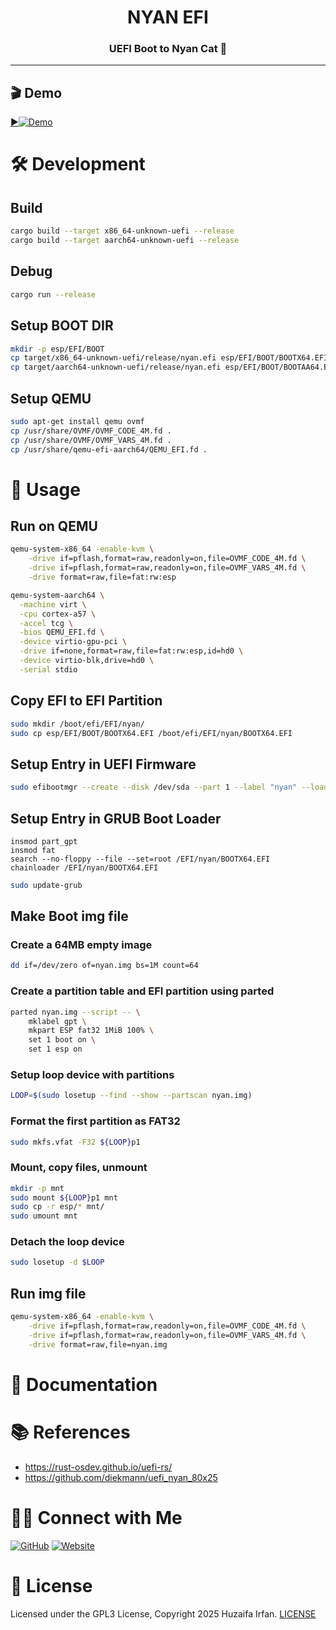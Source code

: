 <div align="center">
  <h1>NYAN EFI</h1>
  <p><h3 align="center">UEFI Boot to Nyan Cat 🚀</h3></p>
</div>

<hr>

## 🎬 Demo

[▶️![Demo](https://img.youtube.com/vi/cHK-yvoZUPw/maxresdefault.jpg)](https://www.youtube.com/watch?v=cHK-yvoZUPw)


# 🛠️ Development

## Build

```sh
cargo build --target x86_64-unknown-uefi --release
cargo build --target aarch64-unknown-uefi --release
```

## Debug

```sh
cargo run --release
```

## Setup BOOT DIR

```sh
mkdir -p esp/EFI/BOOT
cp target/x86_64-unknown-uefi/release/nyan.efi esp/EFI/BOOT/BOOTX64.EFI
cp target/aarch64-unknown-uefi/release/nyan.efi esp/EFI/BOOT/BOOTAA64.EFI
```

## Setup QEMU

```sh
sudo apt-get install qemu ovmf
cp /usr/share/OVMF/OVMF_CODE_4M.fd .
cp /usr/share/OVMF/OVMF_VARS_4M.fd .
cp /usr/share/qemu-efi-aarch64/QEMU_EFI.fd .
```
# 🚀 Usage


## Run on QEMU

```sh
qemu-system-x86_64 -enable-kvm \
    -drive if=pflash,format=raw,readonly=on,file=OVMF_CODE_4M.fd \
    -drive if=pflash,format=raw,readonly=on,file=OVMF_VARS_4M.fd \
    -drive format=raw,file=fat:rw:esp
```

```sh
qemu-system-aarch64 \
  -machine virt \
  -cpu cortex-a57 \
  -accel tcg \
  -bios QEMU_EFI.fd \
  -device virtio-gpu-pci \
  -drive if=none,format=raw,file=fat:rw:esp,id=hd0 \
  -device virtio-blk,drive=hd0 \
  -serial stdio
```

## Copy EFI to EFI Partition

```sh
sudo mkdir /boot/efi/EFI/nyan/
sudo cp esp/EFI/BOOT/BOOTX64.EFI /boot/efi/EFI/nyan/BOOTX64.EFI
```

## Setup Entry in UEFI Firmware

```sh
sudo efibootmgr --create --disk /dev/sda --part 1 --label "nyan" --loader \\EFI\\nyan\\BOOTX64.EFI 
```

## Setup Entry in GRUB Boot Loader

```script
insmod part_gpt
insmod fat
search --no-floppy --file --set=root /EFI/nyan/BOOTX64.EFI
chainloader /EFI/nyan/BOOTX64.EFI
```


```sh
sudo update-grub
```

## Make Boot img file 

### Create a 64MB empty image

```sh
dd if=/dev/zero of=nyan.img bs=1M count=64
```

### Create a partition table and EFI partition using parted

```sh
parted nyan.img --script -- \
    mklabel gpt \
    mkpart ESP fat32 1MiB 100% \
    set 1 boot on \
    set 1 esp on
```

### Setup loop device with partitions

```sh
LOOP=$(sudo losetup --find --show --partscan nyan.img)
```

### Format the first partition as FAT32

```sh
sudo mkfs.vfat -F32 ${LOOP}p1
```

### Mount, copy files, unmount

```sh
mkdir -p mnt
sudo mount ${LOOP}p1 mnt
sudo cp -r esp/* mnt/
sudo umount mnt
```

### Detach the loop device

```sh
sudo losetup -d $LOOP
```


## Run img file 

```sh
qemu-system-x86_64 -enable-kvm \
    -drive if=pflash,format=raw,readonly=on,file=OVMF_CODE_4M.fd \
    -drive if=pflash,format=raw,readonly=on,file=OVMF_VARS_4M.fd \
    -drive format=raw,file=nyan.img
```




# 📝 Documentation

# 📚 References
- https://rust-osdev.github.io/uefi-rs/
- https://github.com/diekmann/uefi_nyan_80x25


# 🤝🏻 Connect with Me

[![GitHub](https://img.shields.io/badge/Github-%23222.svg?style=for-the-badge&logo=github&logoColor=white)](https://github.com/HuzaifaIrfan/)
[![Website](https://img.shields.io/badge/Website-%23222.svg?style=for-the-badge&logo=google-chrome&logoColor==%234285F4)](https://www.huzaifairfan.com)

# 📜 License

Licensed under the GPL3 License, Copyright 2025 Huzaifa Irfan. [LICENSE](LICENSE)

